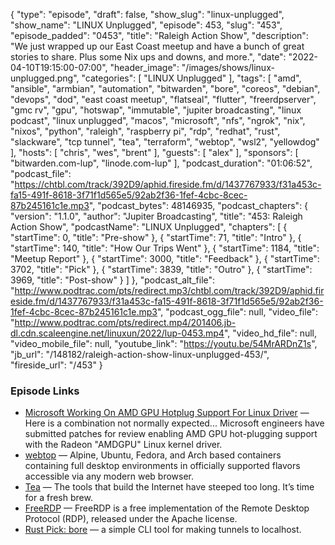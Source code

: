 {
  "type": "episode",
  "draft": false,
  "show_slug": "linux-unplugged",
  "show_name": "LINUX Unplugged",
  "episode": 453,
  "slug": "453",
  "episode_padded": "0453",
  "title": "Raleigh Action Show",
  "description": "We just wrapped up our East Coast meetup and have a bunch of great stories to share. Plus some Nix ups and downs, and more.",
  "date": "2022-04-10T19:15:00-07:00",
  "header_image": "/images/shows/linux-unplugged.png",
  "categories": [
    "LINUX Unplugged"
  ],
  "tags": [
    "amd",
    "ansible",
    "armbian",
    "automation",
    "bitwarden",
    "bore",
    "coreos",
    "debian",
    "devops",
    "dod",
    "east coast meetup",
    "flatseal",
    "flutter",
    "freerdpserver",
    "gmc rv",
    "gpu",
    "hotswap",
    "immutable",
    "jupiter broadcasting",
    "linux podcast",
    "linux unplugged",
    "macos",
    "microsoft",
    "nfs",
    "ngrok",
    "nix",
    "nixos",
    "python",
    "raleigh",
    "raspberry pi",
    "rdp",
    "redhat",
    "rust",
    "slackware",
    "tcp tunnel",
    "tea",
    "terraform",
    "webtop",
    "wsl2",
    "yellowdog"
  ],
  "hosts": [
    "chris",
    "wes",
    "brent"
  ],
  "guests": [
    "alex"
  ],
  "sponsors": [
    "bitwarden.com-lup",
    "linode.com-lup"
  ],
  "podcast_duration": "01:06:52",
  "podcast_file": "https://chtbl.com/track/392D9/aphid.fireside.fm/d/1437767933/f31a453c-fa15-491f-8618-3f71f1d565e5/92ab2f36-1fef-4cbc-8cec-87b245161c1e.mp3",
  "podcast_bytes": 48146935,
  "podcast_chapters": {
    "version": "1.1.0",
    "author": "Jupiter Broadcasting",
    "title": "453: Raleigh Action Show",
    "podcastName": "LINUX Unplugged",
    "chapters": [
      {
        "startTime": 0,
        "title": "Pre-show"
      },
      {
        "startTime": 71,
        "title": "Intro"
      },
      {
        "startTime": 140,
        "title": "How Our Trips Went"
      },
      {
        "startTime": 1184,
        "title": "Meetup Report"
      },
      {
        "startTime": 3000,
        "title": "Feedback"
      },
      {
        "startTime": 3702,
        "title": "Pick"
      },
      {
        "startTime": 3839,
        "title": "Outro"
      },
      {
        "startTime": 3969,
        "title": "Post-show"
      }
    ]
  },
  "podcast_alt_file": "http://www.podtrac.com/pts/redirect.mp3/chtbl.com/track/392D9/aphid.fireside.fm/d/1437767933/f31a453c-fa15-491f-8618-3f71f1d565e5/92ab2f36-1fef-4cbc-8cec-87b245161c1e.mp3",
  "podcast_ogg_file": null,
  "video_file": "http://www.podtrac.com/pts/redirect.mp4/201406.jb-dl.cdn.scaleengine.net/linuxun/2022/lup-0453.mp4",
  "video_hd_file": null,
  "video_mobile_file": null,
  "youtube_link": "https://youtu.be/54MrARDnZ1s",
  "jb_url": "/148182/raleigh-action-show-linux-unplugged-453/",
  "fireside_url": "/453"
}


### Episode Links

  * [Microsoft Working On AMD GPU Hotplug Support For Linux Driver](https://www.phoronix.com/scan.php?page=news_item&px=Microsoft-AMDGPU-Hotplug "Microsoft Working On AMD GPU Hotplug Support For Linux Driver") — Here is a combination not normally expected... Microsoft engineers have submitted patches for review enabling AMD GPU hot-plugging support with the Radeon "AMDGPU" Linux kernel driver.
  * [webtop](https://docs.linuxserver.io/images/docker-webtop "webtop") — Alpine, Ubuntu, Fedora, and Arch based containers containing full desktop environments in officially supported flavors accessible via any modern web browser.
  * [Tea](https://tea.xyz "Tea") — The tools that build the Internet have steeped too long. It’s time for a fresh brew.
  * [FreeRDP](https://www.freerdp.com/ "FreeRDP") — FreeRDP is a free implementation of the Remote Desktop Protocol (RDP), released under the Apache license.
  * [Rust Pick: bore](https://github.com/ekzhang/bore "Rust Pick: bore") — a simple CLI tool for making tunnels to localhost.


